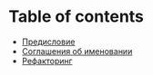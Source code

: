 # Table of contents

* [Предисловие](README.md)
* [Соглашения об именовании](naming-conventions.md)
* [Рефакторинг](refactoring.md)

